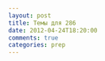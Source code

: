 ```yaml
---
layout: post
title: Темы для 286
date: 2012-04-24T18:20:00
comments: true
categories: prep
---
```


